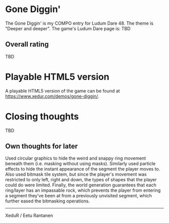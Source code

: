 # Gone Diggin'
The Gone Diggin' is my COMPO entry for Ludum Dare 48. The theme is "Deeper and deeper".
The game's Ludum Dare page is: TBD

## Overall rating
TBD

# Playable HTML5 version
A playable HTML5 version of the game can be found at https://www.xedur.com/demos/gone-diggin/.

# Closing thoughts
TBD

## Own thoughts for later
Used circular graphics to hide the weird and snappy ring movement beneath them (i.e. masking without using masks). Similarly used particle effects to hide the instant appearance of the segment the player moves to. Also used bitmask tile system, but since the player's movement was restricted to only left, right and down, the types of shapes that the player could do were limited. Finally, the world generation guarantees that each ring/layer has an impassable rock, which prevents the player from entering a segment they've been at from a previously unvisited segment, which further eased the bitmasking operations.

***

XeduR / Eetu Rantanen
